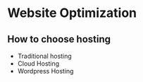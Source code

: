 # Website Optimization

## How to choose hosting

* Traditional hosting
* Cloud Hosting
* Wordpress Hosting
